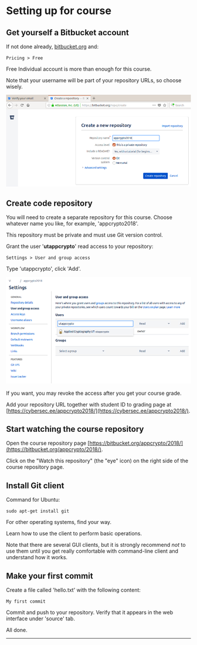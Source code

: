 Setting up for course
=====================

Get yourself a Bitbucket account
--------------------------------

If not done already, [bitbucket.org](https://bitbucket.org/) and:

    Pricing > Free

Free Individual account is more than enough for this course.

Note that your username will be part of your repository URLs, so choose wisely.

![Create repository](create_repo.png)

Create code repository
----------------------

You will need to create a separate repository for this course.
Choose whatever name you like, for example, 'appcrypto2018'.

This repository must be private and must use Git version control.

Grant the user '**utappcrypto**' read access to your repository:

    Settings > User and group access

Type 'utappcrypto', click 'Add'.

![Grant access](grant_access.png)

If you want, you may revoke the access after you get your course grade.

Add your repository URL together with student ID to grading page at [https://cybersec.ee/appcrypto2018/](https://cybersec.ee/appcrypto2018/).

Start watching the course repository
-------------------------------------

Open the course repository page [https://bitbucket.org/appcrypto/2018/](https://bitbucket.org/appcrypto/2018/).

Click on the "Watch this repository" (the "eye" icon) on the right side of the course repository page.

Install Git client
------------------------

Command for Ubuntu:

    sudo apt-get install git

For other operating systems, find your way.

Learn how to use the client to perform basic operations.

Note that there are several GUI clients, but it is
strongly recommend *not* to use them until you get really comfortable with
command-line client and understand how it works.


Make your first commit
----------------------

Create a file called 'hello.txt' with the following content:

    My first commit

Commit and push to your repository.
Verify that it appears in the web interface under 'source' tab.

All done.

---

